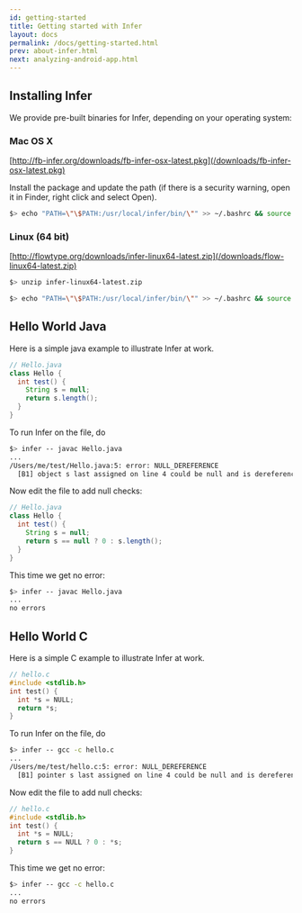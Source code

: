 ```yaml
---
id: getting-started
title: Getting started with Infer
layout: docs
permalink: /docs/getting-started.html
prev: about-infer.html
next: analyzing-android-app.html
---
```


## Installing Infer

We provide pre-built binaries for Infer, depending on your operating system:

### Mac OS X
[http://fb-infer.org/downloads/fb-infer-osx-latest.pkg](/downloads/fb-infer-osx-latest.pkg)

Install the package and update the path (if there is a security warning, open it in Finder, right click and select Open).

```bash
$> echo "PATH=\"\$PATH:/usr/local/infer/bin/\"" >> ~/.bashrc && source ~/.bashrc
```

### Linux (64 bit)

 [http://flowtype.org/downloads/infer-linux64-latest.zip](/downloads/flow-linux64-latest.zip)

 ```bash
 $> unzip infer-linux64-latest.zip
 ```

```bash
$> echo "PATH=\"\$PATH:/usr/local/infer/bin/\"" >> ~/.bashrc && source ~/.bashrc
```

## Hello World Java

Here is a simple java example to illustrate Infer at work.

```java
// Hello.java
class Hello {
  int test() {
    String s = null;
    return s.length();
  }
}
```

To run Infer on the file, do

```bash
$> infer -- javac Hello.java
...
/Users/me/test/Hello.java:5: error: NULL_DEREFERENCE
  [B1] object s last assigned on line 4 could be null and is dereferenced at line 5  
```

Now edit the file to add null checks:

```java
// Hello.java
class Hello {
  int test() {
    String s = null;
    return s == null ? 0 : s.length();
  }
}
```
  
This time we get no error:

```bash
$> infer -- javac Hello.java
...
no errors
```

## Hello World C

Here is a simple C example to illustrate Infer at work.

```c
// hello.c
#include <stdlib.h>
int test() {
  int *s = NULL;
  return *s;
}
```

To run Infer on the file, do

```bash
$> infer -- gcc -c hello.c
...
/Users/me/test/hello.c:5: error: NULL_DEREFERENCE
  [B1] pointer s last assigned on line 4 could be null and is dereferenced at line 5, column 10
```

Now edit the file to add null checks:

```c
// hello.c
#include <stdlib.h>
int test() {
  int *s = NULL;
  return s == NULL ? 0 : *s;
}
```
  
This time we get no error:

```bash
$> infer -- gcc -c hello.c
...
no errors
```
